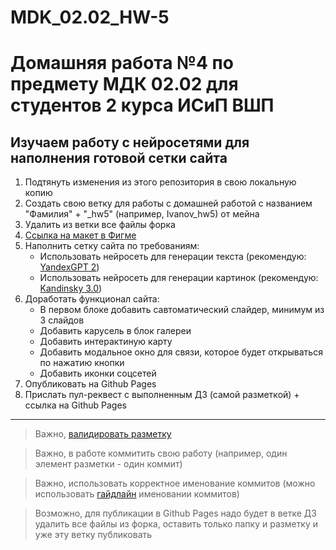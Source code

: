 # MDK_02.02_HW-5

# Домашняя работа №4 по предмету МДК 02.02 для студентов 2 курса ИСиП ВШП

## Изучаем работу с нейросетями для наполнения готовой сетки сайта

1. Подтянуть изменения из этого репозитория в свою локальную копию
1. Создать свою ветку для работы с домашней работой с названием "Фамилия" + "_hw5" (например, Ivanov_hw5) от мейна
1. Удалить из ветки все файлы форка
1. [Ссылка на макет в Фигме](https://www.figma.com/file/RFqq9hkonY62J8CGYu1alA/HW-4?type=design&node-id=0%3A1&mode=design&t=cgb3MP4HIKZdiiou-1)
1. Наполнить сетку сайта по требованиям:
    * Использовать нейросеть для генерации текста (рекомендую: [YandexGPT 2](https://a.ya.ru/))
    * Использовать нейросеть для генерации картинок (рекомендую: [Kandinsky 3.0](https://www.sberbank.com/promo/kandinsky/))
1. Доработать функционал сайта:
    * В первом блоке добавить савтоматический слайдер, минимум из 3 слайдов
    * Добавить карусель в блок галереи
    * Добавить интерактиную карту
    * Добавить модальное окно для связи, которое будет открываться по нажатию кнопки
    * Добавить иконки соцсетей
1. Опубликовать на Github Pages 
1. Прислать пул-реквест с выполненным ДЗ (самой разметкой) + ссылка на Github Pages

***
> Важно, [валидировать разметку](https://validator.w3.org/nu/#textarea)

> Важно, в работе коммитить свою работу (например, один элемент разметки - один коммит)

> Важно, использовать корректное именование коммитов (можно использовать [гайдлайн](https://www.conventionalcommits.org/en/v1.0.0/) именовании коммитов)

> Возможно, для публикации в Github Pages надо будет в ветке ДЗ удалить все файлы из форка, оставить только папку и разметку и уже эту ветку публиковать
